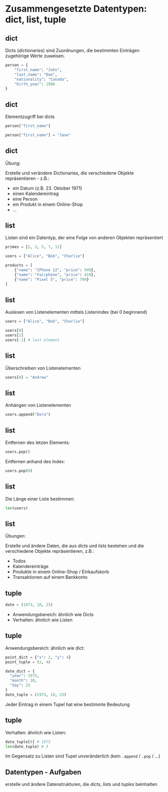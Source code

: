 # Zusammengesetzte Datentypen: dict, list, tuple

## dict

Dicts (_dictionaries_) sind Zuordnungen, die bestimmten Einträgen zugehörige Werte zuweisen.

```py
person = {
    "first_name": "John",
    "last_name": "Doe",
    "nationality": "Canada",
    "birth_year": 1980
}
```

## dict

Elementzugriff bei dicts

```py
person["first_name"]
```

```py
person["first_name"] = "Jane"
```

## dict

Übung:

Erstelle und verändere Dictionaries, die verschiedene Objekte repräsentieren - z.B.:

- ein Datum (z.B. 23. Oktober 1971)
- einen Kalendereintrag
- eine Person
- ein Produkt in einem Online-Shop
- ...

## list

Listen sind ein Datentyp, der eine Folge von anderen Objekten repräsentiert

```py
primes = [2, 3, 5, 7, 11]

users = ["Alice", "Bob", "Charlie"]

products = [
    {"name": "IPhone 12", "price": 949},
    {"name": "Fairphone", "price": 419},
    {"name": "Pixel 5", "price": 799}
]
```

## list

Auslesen von Listenelementen mittels Listenindex (bei 0 beginnend)

```py
users = ["Alice", "Bob", "Charlie"]

users[0]
users[1]
users[-1] # last element
```

## list

Überschreiben von Listenelementen

```py
users[0] = "Andrew"
```

## list

Anhängen von Listenelementen

```py
users.append("Dora")
```

## list

Entfernen des letzen Elements:

```py
users.pop()
```

Entfernen anhand des Index:

```py
users.pop(0)
```

## list

Die Länge einer Liste bestimmen:

```py
len(users)
```

## list

Übungen:

Erstelle und ändere Daten, die aus _dicts_ und _lists_ bestehen und die verschiedene Objekte repräsentieren, z.B.:

- Todos
- Kalendereinträge
- Produkte in einem Online-Shop / Einkaufskorb
- Transaktionen auf einem Bankkonto

## tuple

```py
date = (1973, 10, 23)
```

- Anwendungsbereich: ähnlich wie Dicts
- Verhalten: ähnlich wie Listen

## tuple

Anwendungsbereich: ähnlich wie dict:

```py
point_dict = {"x": 2, "y": 4}
point_tuple = (2, 4)

date_dict = {
  "year": 1973,
  "month": 10,
  "day": 23
}
date_tuple = (1973, 10, 23)
```

Jeder Eintrag in einem Tupel hat eine bestimmte Bedeutung

## tuple

Verhalten: ähnlich wie Listen:

```py
date_tuple[0] # 1973
len(date_tuple) # 3
```

Im Gegensatz zu Listen sind Tupel unveränderlich (kein `.append` / `.pop` / ...)

## Datentypen - Aufgaben

erstelle und ändere Datenstrukturen, die _dicts_, _lists_ und _tuples_ beinhalten
